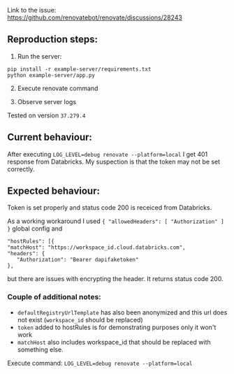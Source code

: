 Link to the issue: https://github.com/renovatebot/renovate/discussions/28243

## Reproduction steps:


1. Run the server:
```
pip install -r example-server/requirements.txt
python example-server/app.py
```

2. Execute renovate command

3. Observe server logs


Tested on version `37.279.4`

## Current behaviour:
After executing `LOG_LEVEL=debug renovate --platform=local` I get 401 response from Databricks. My suspection is that the token may not be set correctly.


## Expected behaviour:
Token is set properly and status code 200 is receiced from Databricks.

As a working workaround I used `{
"allowedHeaders": [
"Authorization"
]
}` global config and
```
"hostRules": [{
"matchHost": "https://workspace_id.cloud.databricks.com",
"headers": {
   "Authorization": "Bearer dapifaketoken"
},
```
but there are issues with encrypting the header. It returns status code 200.

### Couple of additional notes:
- `defaultRegistryUrlTemplate` has also been anonymized and this url does not exist (`workspace_id` should be replaced)
- `token` added to hostRules is for demonstrating purposes only it won't work
- `matchHost` also includes workspace_id that should be replaced with something else.

Execute command:
`LOG_LEVEL=debug renovate --platform=local`
